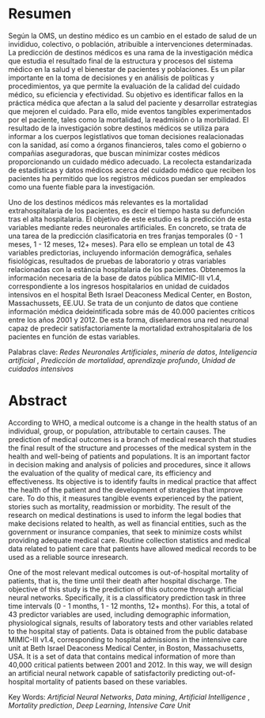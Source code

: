 # Resumen

Según la OMS, un destino médico es un cambio en el estado de salud de un invididuo, colectivo, o población, atribuible a intervenciones determinadas. La predicción de destinos médicos es una rama de la investigación médica que estudia el resultado final de la estructura y procesos del sistema médico en la salud y el bienestar de pacientes y poblaciones. Es un pilar importante en la toma de decisiones y en análisis de políticas y procedimientos, ya que permite la evaluación de la calidad del cuidado médico, su eficiencia y efectividad. Su objetivo es identificar fallos en la práctica médica que afectan a la salud del paciente y desarrollar estrategias que mejoren el cuidado. Para ello, mide eventos tangibles experimentados por el paciente, tales como la mortalidad, la readmisión o la morbilidad. El resultado de la investigación sobre destinos médicos se utiliza para informar a los cuerpos legistlativos que toman decisiones realacionadas con la sanidad, así como a órganos financieros, tales como el gobierno o compañias aseguradoras, que buscan minimizar costes médicos proporcionando un cuidado médico adecuado. La recolecta estandarizada de estadísticas y datos médicos acerca del cuidado médico que reciben los pacientes ha permitido que los registros médicos puedan ser empleados como una fuente fiable para la investigación.

Uno de los destinos médicos más relevantes es la mortalidad extrahospitalaria de los pacientes, es decir el tiempo hasta su defunción tras el alta hospitalaria. El objetivo de este estudio es la predicción de esta variables mediante redes neuronales artificiales. En concreto, se trata de una tarea de la predicción clasificatoria en tres franjas temporales (0 - 1 meses, 1 - 12 meses, 12+ meses). Para ello se emplean un total de 43 variables predictorias, incluyendo información demográfica, señales fisiológicas, resultados de pruebas de laboratorio y otras variables relacionadas con la estáncia hospitalaria de los pacientes. Obtenemos la información necesaria de la base de datos pública MIMIC-III v1.4, correspondiente a los ingresos hospitalarios en unidad de cuidados intensivos en el hospital Beth Israel Deaconess Medical Center, en Boston, Massachussets, EE.UU. Se trata de un conjunto de datos que contiene información médica deideintificada sobre más de 40.000 pacientes críticos entre los años 2001 y 2012. De esta forma, diseñaremos una red neuronal capaz de predecir satisfactoriamente la mortalidad extrahospitalaria de los pacientes en función de estas variables.

Palabras clave: *Redes Neuronales Artificiales*, *minería de datos*, *Inteligencia artificial* , *Predicción de mortalidad*, *aprendizaje profundo*, *Unidad de cuidados intensivos*

# Abstract

According to WHO, a medical outcome is a change in the health status of an individual, group, or population, attributable to certain causes. The prediction of medical outcomes is a branch of medical research that studies the final result of the structure and processes of the medical system in the health and well-being of patients and populations. It is an important factor in decision making and analysis of policies and procedures, since it allows the evaluation of the quality of medical care, its efficiency and effectiveness. Its objective is to identify faults in medical practice that affect the health of the patient and the development of strategies that improve care. To do this, it measures tangible events experienced by the patient, stories such as mortality, readmission or morbidity. The result of the research on medical destinations is used to inform the legal bodies that make decisions related to health, as well as financial entities, such as the government or insurance companies, that seek to minimize costs whilst providing adequate medical care. Routine collection statistics and medical data related to patient care that patients have allowed medical records to be used as a reliable source inresearch.

One of the most relevant medical outcomes is out-of-hospital mortality of patients, that is, the time until their death after hospital discharge. The objective of this study is the prediction of this outcome through artificial neural networks. Specifically, it is a classificatory prediction task in three time intervals (0 - 1 months, 1 - 12 months, 12+ months). For this, a total of 43 predictor variables are used, including demographic information, physiological signals, results of laboratory tests and other variables related to the hospital stay of patients. Data is obtained from the public database MIMIC-III v1.4, corresponding to hospital admissions in the intensive care unit at Beth Israel Deaconess Medical Center, in Boston, Massachusetts, USA. It is a set of data that contains medical information of more than 40,000 critical patients between 2001 and 2012. In this way, we will design an artificial neural network capable of satisfactorily predicting out-of-hospital mortality of patients based on these variables.

Key Words: *Artificial Neural Networks*, *Data mining*, *Artificial Intelligence* , *Mortality prediction*, *Deep Learning*, *Intensive Care Unit*

# 